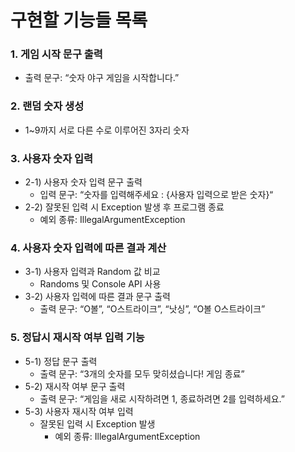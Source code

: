 # 구현할 기능들 목록

### 1. 게임 시작 문구 출력

- 출력 문구: “숫자 야구 게임을 시작합니다.”

### 2. 랜덤 숫자 생성

- 1~9까지 서로 다른 수로 이루어진 3자리 숫자

### 3. 사용자 숫자 입력

- 2-1) 사용자 숫자 입력 문구 출력
    - 입력 문구: “숫자를 입력해주세요 : {사용자 입력으로 받은 숫자}“
- 2-2) 잘못된 입력 시 Exception 발생 후 프로그램 종료
    - 예외 종류: IllegalArgumentException

### 4. 사용자 숫자 입력에 따른 결과 계산

- 3-1) 사용자 입력과 Random 값 비교
    - Randoms 및 Console API 사용
- 3-2) 사용자 입력에 따른 결과 문구 출력
    - 출력 문구: “O볼”, “O스트라이크”, “낫싱”, “O볼 O스트라이크”

### 5. 정답시 재시작 여부 입력 기능

- 5-1) 정답 문구 출력
    - 출력 문구: “3개의 숫자를 모두 맞히셨습니다! 게임 종료”
- 5-2) 재시작 여부 문구 출력
    - 출력 문구: “게임을 새로 시작하려면 1, 종료하려면 2를 입력하세요.”
- 5-3) 사용자 재시작 여부 입력
    - 잘못된 입력 시 Exception 발생
        - 예외 종류: IllegalArgumentException